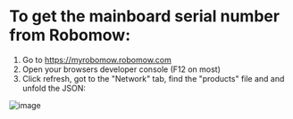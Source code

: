 # To get the mainboard serial number from Robomow:

1. Go to https://myrobomow.robomow.com
2. Open your browsers developer console (F12 on most)
3. Click refresh, got to the "Network" tab, find the "products" file and and unfold the JSON:

![image](https://github.com/MortenVinding/Robomow-ESP32/assets/1188091/9c5c66f0-b7bd-4f82-9989-320c3a46cd03)


